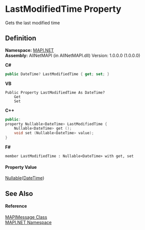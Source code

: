 # LastModifiedTime Property


Gets the last modified time



## Definition
**Namespace:** <a href="5bef4637-66f8-16d4-e5f4-4d0da57a1538.md">MAPI.NET</a>  
**Assembly:** AllNetMAPI (in AllNetMAPI.dll) Version: 1.0.0.0 (1.0.0.0)

**C#**
``` C#
public DateTime? LastModifiedTime { get; set; }
```
**VB**
``` VB
Public Property LastModifiedTime As DateTime?
	Get
	Set
```
**C++**
``` C++
public:
property Nullable<DateTime> LastModifiedTime {
	Nullable<DateTime> get ();
	void set (Nullable<DateTime> value);
}
```
**F#**
``` F#
member LastModifiedTime : Nullable<DateTime> with get, set
```



#### Property Value
<a href="https://learn.microsoft.com/dotnet/api/system.nullable-1" target="_blank" rel="noopener noreferrer">Nullable</a>(<a href="https://learn.microsoft.com/dotnet/api/system.datetime" target="_blank" rel="noopener noreferrer">DateTime</a>)

## See Also


#### Reference
<a href="29b8d96c-1ec2-828d-35a5-fae12d8802c8.md">MAPIMessage Class</a>  
<a href="5bef4637-66f8-16d4-e5f4-4d0da57a1538.md">MAPI.NET Namespace</a>  
